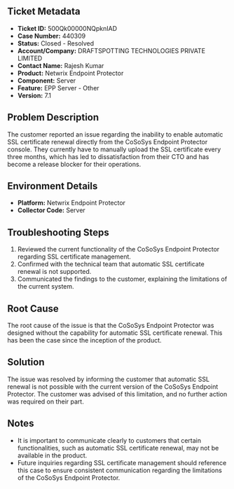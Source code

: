 ## Ticket Metadata
- **Ticket ID:** 500Qk00000NQpknIAD
- **Case Number:** 440309
- **Status:** Closed - Resolved
- **Account/Company:** DRAFTSPOTTING TECHNOLOGIES PRIVATE LIMITED
- **Contact Name:** Rajesh Kumar
- **Product:** Netwrix Endpoint Protector
- **Component:** Server
- **Feature:** EPP Server - Other
- **Version:** 7.1

## Problem Description
The customer reported an issue regarding the inability to enable automatic SSL certificate renewal directly from the CoSoSys Endpoint Protector console. They currently have to manually upload the SSL certificate every three months, which has led to dissatisfaction from their CTO and has become a release blocker for their operations.

## Environment Details
- **Platform:** Netwrix Endpoint Protector
- **Collector Code:** Server

## Troubleshooting Steps
1. Reviewed the current functionality of the CoSoSys Endpoint Protector regarding SSL certificate management.
2. Confirmed with the technical team that automatic SSL certificate renewal is not supported.
3. Communicated the findings to the customer, explaining the limitations of the current system.

## Root Cause
The root cause of the issue is that the CoSoSys Endpoint Protector was designed without the capability for automatic SSL certificate renewal. This has been the case since the inception of the product.

## Solution
The issue was resolved by informing the customer that automatic SSL renewal is not possible with the current version of the CoSoSys Endpoint Protector. The customer was advised of this limitation, and no further action was required on their part.

## Notes
- It is important to communicate clearly to customers that certain functionalities, such as automatic SSL certificate renewal, may not be available in the product.
- Future inquiries regarding SSL certificate management should reference this case to ensure consistent communication regarding the limitations of the CoSoSys Endpoint Protector.